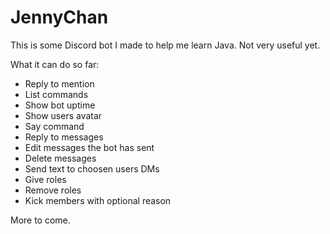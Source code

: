 # JennyChan
This is some Discord bot I made to help me learn Java. Not very useful yet.

What it can do so far:
- Reply to mention
- List commands
- Show bot uptime 
- Show users avatar
- Say command
- Reply to messages
- Edit messages the bot has sent
- Delete messages
- Send text to choosen users DMs
- Give roles
- Remove roles
- Kick members with optional reason

More to come.
